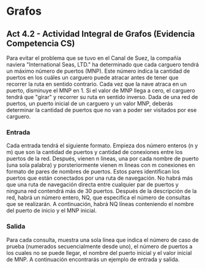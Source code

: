 # Grafos
## Act 4.2 - Actividad Integral de Grafos (Evidencia Competencia CS)

Para evitar el problema que se tuvo en el Canal de Suez, la compañía naviera "International Seas, LTD." ha determinado que cada carguero tendrá un máximo número de puertos (MNP). Este número indica la cantidad de puertos en los cuáles un carguero puede atracar antes de tener que recorrer la ruta en sentido contrario. Cada vez que la nave atraca en un puerto, disminuye el MNP en 1. Si el valor de MNP llega a cero, el carguero tendrá que "girar" y recorrer su ruta en sentido inverso. Dada de una red de puertos, un puerto inicial de un carguero y un valor MNP, deberás determinar la cantidad de puertos que no van a poder ser visitados por ese carguero.

### Entrada

Cada entrada tendrá el siguiente formato. Empieza dos número enteros (n y m) que son la cantidad de puertos y cantidad de conexiones entre los puertos de la red. Después, vienen n lineas, una por cada nombre de puerto (una sola palabra) y porsteriormente vienen m lineas con m conexiones en formato de pares de nombres de puertos. Estos pares identifican los puertos que están conectados por una ruta de navegación. No habrá más que una ruta de navegación directa entre cualquier par de puertos y ninguna red contendrá más de 30 puertos. Después de la descripción de la red, habrá un número entero, NQ, que especifica el número de consultas que se realizarán. A continuación, habrá NQ líneas conteniendo el nombre del puerto de inicio y el MNP inicial.

### Salida

Para cada consulta, muestra una sola línea que indica el número de caso de prueba (numerados secuencialmente desde uno), el número de puertos a los cuales no se puede llegar, el nombre del puerto inicial y el valor inicial de MNP. A continuación encontrarás un ejemplo de entrada y salida.

